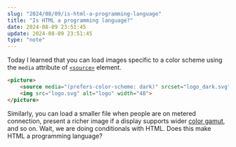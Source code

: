 ```yaml
---
slug: "2024/08/09/is-html-a-programming-language"
title: "Is HTML a programming language?"
date: 2024-08-09 23:51:45
update: 2024-08-09 23:51:45
type: "note"
---
```


Today I learned that you can load images specific to a color scheme using the `media` attribute of [`<source>`](https://developer.mozilla.org/en-US/docs/Web/HTML/Element/source) element.

```html {2}
<picture>
	<source media="(prefers-color-scheme: dark)" srcset="logo_dark.svg">
	<img src="logo.svg" alt="logo" width="48">
</picture>
```

Similarly, you can load a smaller file when people are on metered connection, present a richer image if a display supports wider [color gamut](https://en.wikipedia.org/wiki/Gamut), and so on. Wait, we are doing conditionals with HTML. Does this make HTML a programming language?
